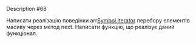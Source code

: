 Description #68

Написати реалізацію поведінки arr[Symbol.iterator]() перебору 
елементів масиву через метод next. Написати функцію, що реалізує 
даний функціонал.